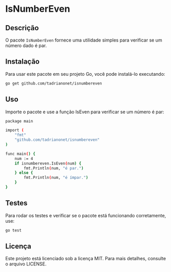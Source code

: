 # IsNumberEven

## Descrição
O pacote `IsNumberEven` fornece uma utilidade simples para verificar se um número dado é par.

## Instalação
Para usar este pacote em seu projeto Go, você pode instalá-lo executando:

```bash
go get github.com/tadrianonet/isnumbereven
```

## Uso
Importe o pacote e use a função IsEven para verificar se um número é par:

```bash
package main

import (
    "fmt"
    "github.com/tadrianonet/isnumbereven"
)

func main() {
    num := 4
    if isnumbereven.IsEven(num) {
        fmt.Println(num, "é par.")
    } else {
        fmt.Println(num, "é ímpar.")
    }
}
```

## Testes
Para rodar os testes e verificar se o pacote está funcionando corretamente, use:

```bash
go test
```

## Licença
Este projeto está licenciado sob a licença MIT. Para mais detalhes, consulte o arquivo LICENSE.


